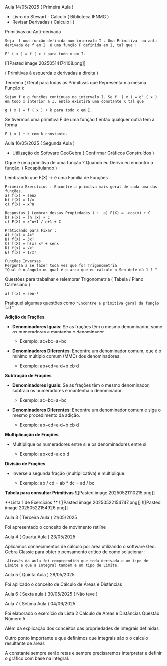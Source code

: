 Aula 14/05/2025 ( Primeira Aula ) 

*  Livro do Stewart - Calculo ( Biblioteca IFNMG )
* Revisar Derivadas ( Calculo I )

Primitivas ou Anti-derivada

	Seja  f uma função definida num intervalo I . Uma Primitiva  ou anti-derivada de f em I  é uma função F definida em I, tal que : 

	F' ( x ) = f ( x ) para todo x em I.  


![[Pasted image 20250514174108.png]]

( Primitivas á esquerda e derivadas a direita )

Teorema ( Geral para todas as Primitivas que Representam a mesma Função  ): 

	Sejam f e g funções contínuas no intervalo I. Se f' ( x ) = g' ( x ) em todo x interior a I, então existirá uma constante K tal que 

	g ( x ) = f ( x ) + k para todo x em I. 

Se tivermos uma primitiva F de uma função f então qualquer outra tem a forma 

	F ( x ) + k com k constante.


Aula 16/05/2025 ( Segunda Aula )


* Utilização do Software GeoGebra ( Confirmar Gráficos Construídos )

Oque é uma primitiva de uma função ? Quando eu Derivo eu encontro a função. ( Recapitulando )

Lembrando que F(X) -> é uma Família de Funções

	Primeiro Exercícios : Encontre a primitva mais geral de cada uma das funções.
	a) f(x) = senx
	b) f(X) = 1/x
	c) f(x) = x^n

	Respostas ( Lembrar dessas Propiedades ) :  a) F(X) = -cos(x) + C
	b) F(x) = ln |x| + C
	c) F(X) = x^n+1 / n+1 + C

	Práticando para Fixar : 
	A) f(x) = 4x²
	B) f(X) = 3x²
	C) f(X) = h(x) x³ + senx
	D) f(x) = √x¹
	E) f(x) = 1/x²

	Funções Inversas 
	Pergunta a se fazer toda vez que for Trigonometria 
	"Qual é o ângulo ou qual é o arco que eu calculo o Sen dele dá 1 ? "

Questões para trabalhar e relembrar Trigonometria ( Tabela / Plano Cartesiano )

	a) f(x) = sen-¹

Pratiquei algumas questões como
	`"Encontre a primitiva geral da função tal"` 

**Adição de Frações**

- **Denominadores Iguais**: Se as frações têm o mesmo denominador, some os numeradores e mantenha o denominador.
    
    - Exemplo: ac+bc=a+bc
    
- **Denominadores Diferentes**: Encontre um denominador comum, que é o mínimo múltiplo comum (MMC) dos denominadores.
    
    - Exemplo: ab+cd=a⋅d+b⋅cb⋅d
    

**Subtração de Frações**

- **Denominadores Iguais**: Se as frações têm o mesmo denominador, subtraia os numeradores e mantenha o denominador.
    
    - Exemplo: ac−bc=a−bc
    
- **Denominadores Diferentes**: Encontre um denominador comum e siga o mesmo procedimento da adição.
    
    - Exemplo: ab−cd=a⋅d−b⋅cb⋅d
    

**Multiplicação de Frações**

- Multiplique os numeradores entre si e os denominadores entre si.
    
    - Exemplo: ab×cd=a⋅cb⋅d
    

**Divisão de Frações**

- Inverse a segunda fração (multiplicativa) e multiplique.
    
    - Exemplo: ab / cd = ab * dc  = ad / bc

**Tabela para consultar Primitivas**
![[Pasted image 20250521110215.png]]

**Lista 1 de Exercícios **
![[Pasted image 20250522154747.png]]
![[Pasted image 20250522154926.png]]

Aula 3 ( Terceira Aula ) 21/05/2025

Foi apresentado o conceito de movimento retlíne

Aula 4 ( Quarta Aula ) 23/05/2025

Aplicamos conhecimentos de cálculo por área utilizando o software Geo. Gebra Classic para obter o pensamento crítico de como solucionar : 

	 Através da aula foi compreendido que toda derivada e um tipo de Limite e que a Integral também e um tipo de Limite.


Aula 5 ( Quinta Aula ) 28/05/2025

Foi aplicado o conceito de Cálculo de Áreas e Distâncias

Aula  6 ( Sexta aula ) 30/05/2025 ( Não teve )

Aula 7 ( Sétima Aula ) 04/06/2025

Foi elaborado o exercício da Lista 2 Cálculo de Áreas e Distâncias Questão Número 5 

Além da explicação dos conceitos das propriedades de integrais definidas


Outro ponto importante e que definimos que integrais são o o calculo resultante de áreas 

A constante sempre serão retas e sempre precisaremos interpretar e definir o gráfico com base na integral.


